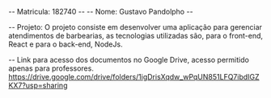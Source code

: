-- Matricula: 182740 --
-- Nome: Gustavo Pandolpho --

-- Projeto:
O projeto consiste em desenvolver uma aplicação para gerenciar atendimentos de barbearias,
as tecnologias utilizadas são, para o front-end, React e para o back-end, NodeJs.

-- Link para acesso dos documentos no Google Drive, acesso permitido apenas para professores.
https://drive.google.com/drive/folders/1igDrisXqdw_wPqUN851LFQ7ibdIGZKX7?usp=sharing

